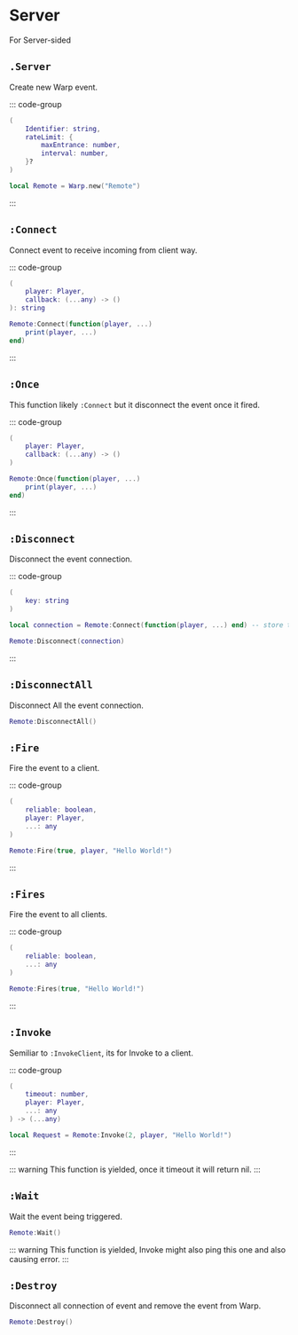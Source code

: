 # Server

For Server-sided

## `.Server`

Create new Warp event.

::: code-group
```lua [Variable]
(
	Identifier: string,
	rateLimit: {
		maxEntrance: number,
		interval: number,
	}?
)
```

```lua [Example]
local Remote = Warp.new("Remote")
```
:::

## `:Connect`

Connect event to receive incoming from client way.

::: code-group
```lua [Variable]
(
	player: Player,
	callback: (...any) -> ()
): string
```

```lua [Example]
Remote:Connect(function(player, ...)
	print(player, ...)
end)
```
:::

## `:Once`

This function likely `:Connect` but it disconnect the event once it fired.

::: code-group
```lua [Variable]
(
	player: Player,
	callback: (...any) -> ()
)
```

```lua [Example]
Remote:Once(function(player, ...)
	print(player, ...)
end)
```
:::

## `:Disconnect`

Disconnect the event connection.

::: code-group
```lua [Variable]
(
	key: string
)
```

```lua [Example]
local connection = Remote:Connect(function(player, ...) end) -- store the key

Remote:Disconnect(connection)
```
:::

## `:DisconnectAll`

Disconnect All the event connection.

```lua [Example]
Remote:DisconnectAll()
```

## `:Fire`

Fire the event to a client.

::: code-group
```lua [Variable]
(
	reliable: boolean,
    player: Player,
	...: any
)
```

```lua [Example]
Remote:Fire(true, player, "Hello World!")
```
:::

## `:Fires` <Badge type="tip" text="Server Only" />

Fire the event to all clients.

::: code-group
```lua [Variable]
(
	reliable: boolean,
	...: any
)
```

```lua [Example]
Remote:Fires(true, "Hello World!")
```
:::

## `:Invoke`

Semiliar to `:InvokeClient`, its for Invoke to a client.

::: code-group
```lua [Variable]
(
	timeout: number,
    player: Player,
	...: any
) -> (...any)
```

```lua [Example]
local Request = Remote:Invoke(2, player, "Hello World!")
```
:::

::: warning
This function is yielded, once it timeout it will return nil.
:::

## `:Wait`

Wait the event being triggered.

```lua
Remote:Wait()
```

::: warning
This function is yielded, Invoke might also ping this one and also causing error.
:::

## `:Destroy`

Disconnect all connection of event and remove the event from Warp.

```lua
Remote:Destroy()
```